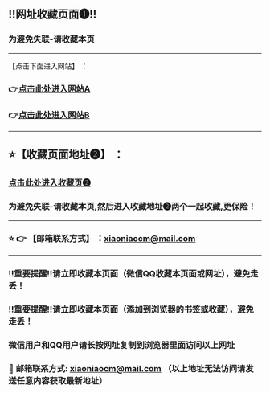 ## :bangbang:网址收藏页面❶:bangbang:
### 为避免失联-请收藏本页
------
【点击下面进入网站】 ：

###  :point_right:[点击此处进入网站A](https://ww.xn654sadf156df1gds003.cloud) 
###  :point_right:[点击此处进入网站B](https://ww.xn654sadf156df1gds003.cloud) 

------
## :star:【收藏页面地址❷】 ：
### [点击此处进入收藏页❷](https://bitbucket.org/dizhifabuye/fabuye/src/master/README.md)
### 为避免失联-请收藏本页,然后进入收藏地址❷两个一起收藏,更保险！
------
### :star: :point_right: 【邮箱联系方式】 ：xiaoniaocm@mail.com
------
### :bangbang:重要提醒:bangbang:请立即收藏本页面（微信QQ收藏本页面或网址），避免走丢！
### :bangbang:重要提醒:bangbang:请立即收藏本页面（添加到浏览器的书签或收藏），避免走丢！

### 微信用户和QQ用户请长按网址复制到浏览器里面访问以上网址

### :e-mail: __邮箱联系方式: xiaoniaocm@mail.com （以上地址无法访问请发送任意内容获取最新地址）__
